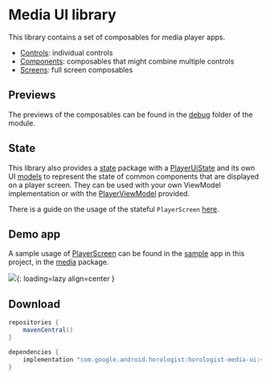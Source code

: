 # Media UI library

This library contains a set of composables for media player apps.

- [Controls][controls package]: individual controls
- [Components][components package]: composables that might combine multiple controls
- [Screens][screens package]: full screen composables

## Previews

The previews of the composables can be found in the [debug][debug folder] folder of the module.

## State

This library also provides a [state][state package] package with a [PlayerUiState][playeruistate] and its own UI [models][state models package] to represent the state of common components that are displayed on a player screen. 
They can be used with your own ViewModel implementation or with the [PlayerViewModel][playerviewmodel] provided.

There is a guide on the usage of the stateful `PlayerScreen` [here][stateful playerscreen guide].

## Demo app

A sample usage of [PlayerScreen][player screen] can be found in the [sample][sample app package] app in this project, in the [media][media screen sample package] package.

![](playerscreen.png){: loading=lazy align=center }

## Download

```groovy
repositories {
    mavenCentral()
}

dependencies {
    implementation "com.google.android.horologist:horologist-media-ui:<version>"
}
```
 
 [components package]: https://github.com/google/horologist/tree/main/media-ui/src/main/java/com/google/android/horologist/media/ui/components
 [controls package]: https://github.com/google/horologist/tree/main/media-ui/src/main/java/com/google/android/horologist/media/ui/components/controls
 [screens package]: https://github.com/google/horologist/tree/main/media-ui/src/main/java/com/google/android/horologist/media/ui/screens
 [debug folder]: https://github.com/google/horologist/tree/main/media-ui/src/debug/java/com/google/android/horologist/media/ui
 [state package]: https://github.com/google/horologist/tree/main/media-ui/src/main/java/com/google/android/horologist/media/ui/state
 [playeruistate]: https://github.com/google/horologist/blob/main/media-ui/src/main/java/com/google/android/horologist/media/ui/state/PlayerUiState.kt
 [state models package]: https://github.com/google/horologist/tree/main/media-ui/src/main/java/com/google/android/horologist/media/ui/state/model
 [playerviewmodel]: https://github.com/google/horologist/blob/main/media-ui/src/main/java/com/google/android/horologist/media/ui/state/PlayerViewModel.kt
 [stateful playerscreen guide]: https://google.github.io/horologist/media-playerscreen/
 [player screen]: https://github.com/google/horologist/blob/main/media-ui/src/main/java/com/google/android/horologist/media/ui/screens/PlayerScreen.kt
 [sample app package]: https://github.com/google/horologist/tree/main/sample
 [media screen sample package]: https://github.com/google/horologist/tree/main/sample/src/main/java/com/google/android/horologist/sample/media
